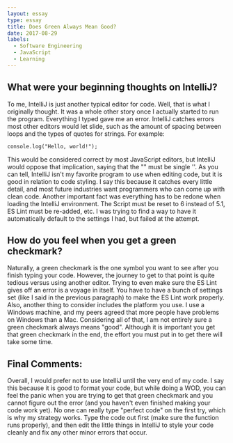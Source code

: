 ```yaml
---
layout: essay
type: essay
title: Does Green Always Mean Good?
date: 2017-08-29
labels:
  - Software Engineering
  - JavaScript
  - Learning
---
```


## What were your beginning thoughts on IntelliJ?

To me, IntelliJ is just another typical editor for code.  Well, that is what I originally thought.  It was a whole other story once I actually started to run the program.  Everything I typed gave me an error.  IntelliJ catches errors most other editors would let slide, such as the amount of spacing between loops and the types  of quotes for strings.  For example:

```
console.log("Hello, world!");
```

This would be considered correct by most JavaScript editors, but IntelliJ would oppose that implication, saying that the "" must be single ''.  As you can tell, IntelliJ isn't my favorite program to use when editing code, but it is good in relation to code styling.  I say this because it catches every little detail, and most future industries want programmers who can come up with clean code.  Another important fact was everything has to be redone when loading the IntelliJ environment.  The Script must be reset to 6 instead of 5.1, ES Lint must be re-added, etc.  I was trying to find a way to have it automatically default to the settings I had, but failed at the attempt.

## How do you feel when you get a green checkmark?

Naturally, a green checkmark is the one symbol you want to see after you finish typing your code.  However, the journey to get to that point is quite tedious versus using another editor.  Trying to even make sure the ES Lint gives off an error is a voyage in itself.  You have to have a bunch of settings set (like I said in the previous paragraph) to make the ES Lint work properly.  Also, another thing to consider includes the platform you use.  I use a Windows machine, and my peers agreed that more people have problems on Windows than a Mac.  Considering all of that, I am not entirely sure a green checkmark always means "good".  Although it is important you get that green checkmark in the end, the effort you must put in to get there will take some time.

## Final Comments:

Overall, I would prefer not to use IntelliJ until the very end of my code.  I say this because it is good to format your code, but while doing a WOD, you can feel the panic when you are trying to get that green checkmark and you cannot figure out the error (and you haven't even finished making your code work yet).  No one can really type "perfect code" on the first try, which is why my strategy works.  Type the code out first (make sure the function runs properly), and then edit the little things in IntelliJ to style your code cleanly and fix any other minor errors that occur.
